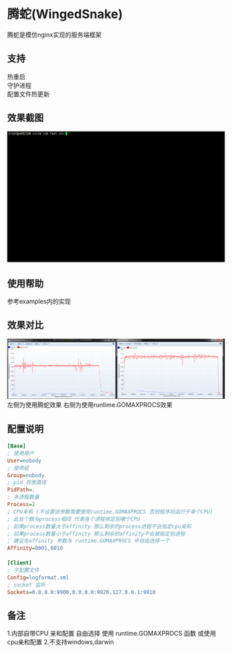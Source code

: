 # 腾蛇(WingedSnake)
腾蛇是模仿nginx实现的服务端框架
## 支持
热重启  
守护进程  
配置文件热更新
## 效果截图
![效果截图](./res/video.gif)  
## 使用帮助
参考examples内的实现
## 效果对比
![性能变化](./res/pic.png)
左侧为使用腾蛇效果
右侧为使用runtime.GOMAXPROCS效果
## 配置说明
```ini
[Base]
; 使用用户
User=nobody
; 使用组
Group=nobody
; pid 存放路径
PidPath=.
; 多进程数量
Process=2
; CPU亲和 (不设置该参数需要使用runtime.GOMAXPROCS 否则程序将运行于单个CPU)
; 此处个数与process相同 代表各个进程绑定到哪个CPU
; 如果process数量大于affinity 那么剩余的process进程不会指定cpu亲和
; 如果process数量小于affinity 那么剩余的affinity不会被指定到进程
; 建议在affinity 参数与 runtime.GOMAXPROCS 中自由选择一个
Affinity=0001,0010

[Client]
; 子配置文件
Config=logformat.xml
; socket 监听
Sockets=0.0.0.0:9900,0.0.0.0:9920,127.0.0.1:9910
```
## 备注
1.内部自带CPU 亲和配置  自由选择 使用 runtime.GOMAXPROCS 函数  或使用cpu亲和配置
2.不支持windows,darwin
